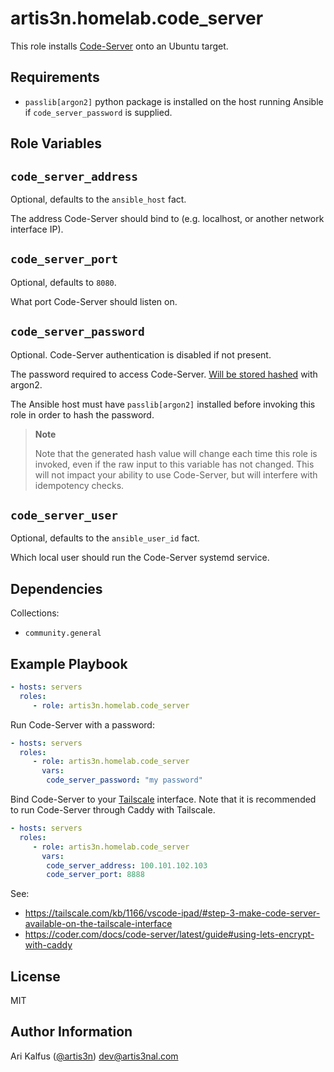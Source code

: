 artis3n.homelab.code_server
=========

This role installs [Code-Server](https://coder.com/docs/code-server/latest) onto an Ubuntu target.

Requirements
------------

- `passlib[argon2]` python package is installed on the host running Ansible if `code_server_password` is supplied.

Role Variables
--------------

## `code_server_address`

Optional, defaults to the `ansible_host` fact.

The address Code-Server should bind to (e.g. localhost, or another network interface IP).

## `code_server_port`

Optional, defaults to `8080`.

What port Code-Server should listen on.

## `code_server_password`

Optional. Code-Server authentication is disabled if not present.

The password required to access Code-Server.
[Will be stored hashed](https://coder.com/docs/code-server/latest/FAQ#can-i-store-my-password-hashed) with argon2.

The Ansible host must have `passlib[argon2]` installed before invoking this role in order to hash the password.

> **Note**
> 
> Note that the generated hash value will change each time this role is invoked, even if the raw input to this variable has not changed.
> This will not impact your ability to use Code-Server, but will interfere with idempotency checks.

## `code_server_user`

Optional, defaults to the `ansible_user_id` fact.

Which local user should run the Code-Server systemd service.

Dependencies
------------

Collections:
- `community.general`

Example Playbook
----------------

```yaml
- hosts: servers
  roles:
     - role: artis3n.homelab.code_server
```

Run Code-Server with a password:

```yaml
- hosts: servers
  roles:
     - role: artis3n.homelab.code_server
       vars:
        code_server_password: "my password"
```

Bind Code-Server to your [Tailscale](https://tailscale.com) interface.
Note that it is recommended to run Code-Server through Caddy with Tailscale.

```yaml
- hosts: servers
  roles:
     - role: artis3n.homelab.code_server
       vars:
        code_server_address: 100.101.102.103
        code_server_port: 8888
```

See:
- <https://tailscale.com/kb/1166/vscode-ipad/#step-3-make-code-server-available-on-the-tailscale-interface>
- <https://coder.com/docs/code-server/latest/guide#using-lets-encrypt-with-caddy>

License
-------

MIT

Author Information
------------------

Ari Kalfus ([@artis3n](https://blog.artis3nal.com/)) <dev@artis3nal.com>
